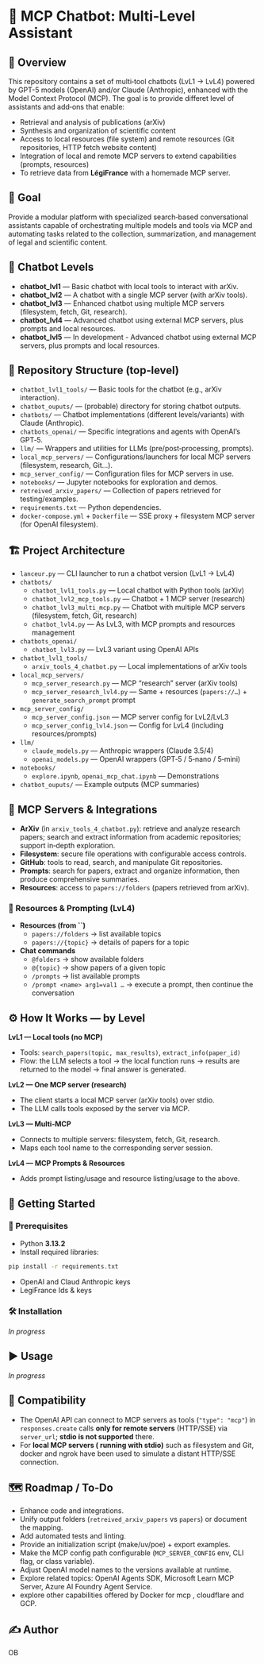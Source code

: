 # 🤖 MCP Chatbot: Multi‑Level Assistant

## 🧭 Overview

This repository contains a set of multi‑tool chatbots (LvL1 → LvL4) powered by GPT-5 models (OpenAI) and/or Claude (Anthropic), enhanced with the Model Context Protocol (MCP). The goal is to provide differet level of assistants and add‑ons that enable:

- Retrieval and analysis of publications (arXiv)
- Synthesis and organization of scientific content
- Access to local resources (file system) and remote resources (Git repositories, HTTP fetch website content)
- Integration of local and remote MCP servers to extend capabilities (prompts, resources)
- To retrieve data from **LégiFrance** with a homemade MCP server. 

## 🎯 Goal

Provide a modular platform with specialized search‑based conversational assistants capable of orchestrating multiple models and tools via MCP and automating tasks related to the collection, summarization, and management of legal and scientific content.

## 🧩 Chatbot Levels 

- **chatbot\_lvl1** — Basic chatbot with local tools to interact with arXiv.
- **chatbot\_lvl2** — A chatbot with a single MCP server (with arXiv tools).
- **chatbot\_lvl3** — Enhanced chatbot using multiple MCP servers (filesystem, fetch, Git, research).
- **chatbot\_lvl4** — Advanced chatbot using external MCP servers, plus prompts and local resources.
- **chatbot\_lvl5** — In development - Advanced chatbot using external MCP servers, plus prompts and local resources.

## 📁 Repository Structure (top‑level)

- `chatbot_lvl1_tools/` — Basic tools for the chatbot (e.g., arXiv interaction).
- `chatbot_ouputs/` — (probable) directory for storing chatbot outputs.
- `chatbots/` — Chatbot implementations (different levels/variants) with Claude (Anthropic).
- `chatbots_openai/` — Specific integrations and agents with OpenAI’s GPT‑5.
- `llm/` — Wrappers and utilities for LLMs (pre/post‑processing, prompts).
- `local_mcp_servers/` — Configurations/launchers for local MCP servers (filesystem, research, Git…).
- `mcp_server_config/` — Configuration files for MCP servers in use.
- `notebooks/` — Jupyter notebooks for exploration and demos.
- `retreived_arxiv_papers/` — Collection of papers retrieved for testing/examples.
- `requirements.txt` — Python dependencies.
- `docker-compose.yml` + `Dockerfile` — SSE proxy + filesystem MCP server (for OpenAI filesystem).

## 🏗️ Project Architecture

- `lanceur.py` — CLI launcher to run a chatbot version (LvL1 → LvL4)
- `chatbots/`
  - `chatbot_lvl1_tools.py` — Local chatbot with Python tools (arXiv)
  - `chatbot_lvl2_mcp_tools.py` — Chatbot + 1 MCP server (research)
  - `chatbot_lvl3_multi_mcp.py` — Chatbot with multiple MCP servers (filesystem, fetch, Git, research)
  - `chatbot_lvl4.py` — As LvL3, with MCP prompts and resources management
- `chatbots_openai/`
  - `chatbot_lvl3.py` — LvL3 variant using OpenAI APIs
- `chatbot_lvl1_tools/`
  - `arxiv_tools_4_chatbot.py` — Local implementations of arXiv tools
- `local_mcp_servers/`
  - `mcp_server_research.py` — MCP “research” server (arXiv tools)
  - `mcp_server_research_lvl4.py` — Same + resources (`papers://…`) + `generate_search_prompt` prompt
- `mcp_server_config/`
  - `mcp_server_config.json` — MCP server config for LvL2/LvL3
  - `mcp_server_config_lvl4.json` — Config for LvL4 (including resources/prompts)
- `llm/`
  - `claude_models.py` — Anthropic wrappers (Claude 3.5/4)
  - `openai_models.py` — OpenAI wrappers (GPT‑5 / 5‑nano / 5‑mini)
- `notebooks/`
  - `explore.ipynb`, `openai_mcp_chat.ipynb` — Demonstrations
- `chatbot_ouputs/` — Example outputs (MCP summaries)

## 🔌 MCP Servers & Integrations

- **ArXiv** (in `arxiv_tools_4_chatbot.py`): retrieve and analyze research papers; search and extract information from academic repositories; support in‑depth exploration.
- **Filesystem**: secure file operations with configurable access controls.
- **GitHub**: tools to read, search, and manipulate Git repositories.
- **Prompts**: search for papers, extract and organize information, then produce comprehensive summaries.
- **Resources**: access to `papers://folders` (papers retrieved from arXiv).

### 🧰 Resources & Prompting (LvL4)

- **Resources (from **``**)**
  - `papers://folders` → list available topics
  - `papers://{topic}` → details of papers for a topic
- **Chat commands**
  - `@folders` → show available folders
  - `@{topic}` → show papers of a given topic
  - `/prompts` → list available prompts
  - `/prompt <name> arg1=val1 …` → execute a prompt, then continue the conversation

## ⚙️ How It Works — by Level

**LvL1 — Local tools (no MCP)**

- Tools: `search_papers(topic, max_results)`, `extract_info(paper_id)`
- Flow: the LLM selects a tool → the local function runs → results are returned to the model → final answer is generated.

**LvL2 — One MCP server (research)**

- The client starts a local MCP server (arXiv tools) over stdio.
- The LLM calls tools exposed by the server via MCP.

**LvL3 — Multi‑MCP**

- Connects to multiple servers: filesystem, fetch, Git, research.
- Maps each tool name to the corresponding server session.

**LvL4 — MCP Prompts & Resources**

- Adds prompt listing/usage and resource listing/usage to the above.

## 🚀 Getting Started

### 🧰 Prerequisites

- Python **3.13.2**
- Install required libraries:

```bash
pip install -r requirements.txt
```
- OpenAI and Claud Anthropic keys
- LegiFrance Ids & keys

### 🛠️ Installation

*In progress*

## ▶️ Usage

*In progress*


## 🔗 Compatibility

- The OpenAI API can connect to MCP servers as tools (`"type": "mcp"`) in `responses.create` calls **only for remote servers** (HTTP/SSE) via `server_url`; **stdio is not supported** there.
- For **local MCP servers ( running with stdio)** such as filesystem and Git, docker and ngrok have been used to simulate a distant HTTP/SSE connection. 

## 🗺️ Roadmap / To‑Do

- Enhance code and integrations.
- Unify output folders (`retreived_arxiv_papers` vs `papers`) or document the mapping.
- Add automated tests and linting.
- Provide an initialization script (make/uv/poe) + export examples.
- Make the MCP config path configurable (`MCP_SERVER_CONFIG` env, CLI flag, or class variable).
- Adjust OpenAI model names to the versions available at runtime.
- Explore related topics: OpenAI Agents SDK, Microsoft Learn MCP Server, Azure AI Foundry Agent Service.
- explore other capabilities offered by Docker for mcp , cloudflare and GCP.

## ✍️ Author

OB

